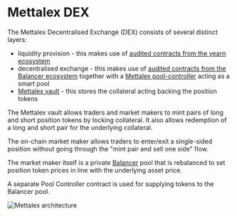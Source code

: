 # Mettalex DEX
The Mettalex Decentralised Exchange (DEX) consists of several distinct layers:

* liquidity provision - this makes use of [audited contracts from the yearn ecosystem](https://github.com/iearn-finance/yearn-audits)
* decentralised exchange - this makes use of [audited contracts from the Balancer ecosystem](https://docs.balancer.finance/protocol/security/audits) together with a [Mettalex pool-controller](on-chain/pool-controller/contracts/StrategyBalancerMettalexV2.sol) acting as a smart pool
* [Mettalex vault](on-chain/mettalex-vault/README.md) - this stores the collateral acting backing the position tokens 

The Mettalex vault allows traders and market makers to mint pairs of long and short position tokens by locking collateral.  It also allows redemption of a long and short pair for the underlying collateral.

The on-chain market maker allows traders to enter/exit a single-sided position without going through
the "mint pair and sell one side" flow.

The market maker itself is a private [Balancer](https://github.com/balancer-labs/balancer-core.git) pool
that is rebalanced to set position token prices in line with the underlying asset price.

A separate Pool Controller contract is used for supplying tokens to the Balancer pool.

![Mettalex architecture](assets/mettalex_outline.png)
